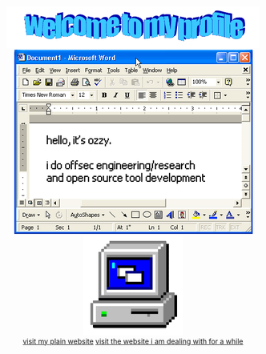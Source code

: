 <div align="center">
  <img src="https://github.com/oz9un/oz9un/blob/main/welcome_wordart" style="max-width: 100%;" alt="welcome wordart" />
</div>


<div align="center">
  <img src="https://github.com/oz9un/oz9un/blob/main/about.png" style="max-width: 100%;" alt="welcome wordart" />
</div>


<div align="center">
<img src="microsoft-computer.gif"/>
  <br>
<a href="https://www.ozgunkultekin.com">visit my plain website</a>
<a href="https://hacker.ozgunkultekin.com">visit the website i am dealing with for a while</a>
</div>


